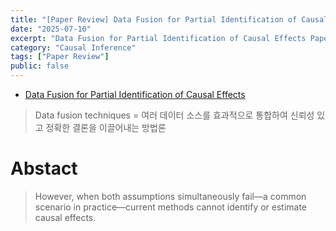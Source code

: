 ```yaml
---
title: "[Paper Review] Data Fusion for Partial Identification of Causal Effects"
date: "2025-07-10"
excerpt: "Data Fusion for Partial Identification of Causal Effects Paper review"
category: "Causal Inference"
tags: ["Paper Review"]
public: false
---
```


- [Data Fusion for Partial Identification of Causal Effects](https://arxiv.org/pdf/2505.24296)


> Data fusion techniques = 여러 데이터 소스를 효과적으로 통합하여 신뢰성 있고 정확한 결론을 이끌어내는 방법론

# Abstact

> However, when both assumptions simultaneously fail—a common scenario in practice—current methods cannot identify or estimate causal effects.

